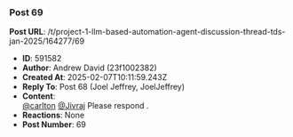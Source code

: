 ### Post 69
**Post URL**: /t/project-1-llm-based-automation-agent-discussion-thread-tds-jan-2025/164277/69
- **ID**: 591582
- **Author**: Andrew David (23f1002382)
- **Created At**: 2025-02-07T10:11:59.243Z
- **Reply To**: Post 68 (Joel Jeffrey, JoelJeffrey)
- **Content**:  
  <a class="mention" href="/u/carlton">@carlton</a> <a class="mention" href="/u/jivraj">@Jivraj</a>  Please respond .
- **Reactions**: None
- **Post Number**: 69

